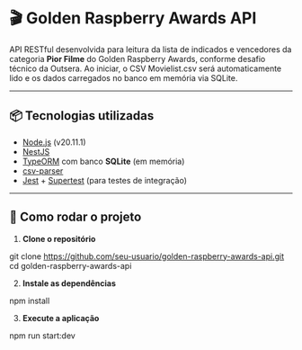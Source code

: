 # 🎬 Golden Raspberry Awards API

API RESTful desenvolvida para leitura da lista de indicados e vencedores da categoria **Pior Filme** do Golden Raspberry Awards, conforme desafio técnico da Outsera.
Ao iniciar, o CSV Movielist.csv será automaticamente lido e os dados carregados no banco em memória via SQLite.

---

## 📦 Tecnologias utilizadas

- [Node.js](https://nodejs.org/) (v20.11.1)
- [NestJS](https://nestjs.com/)
- [TypeORM](https://typeorm.io/) com banco **SQLite** (em memória)
- [csv-parser](https://www.npmjs.com/package/csv-parser)
- [Jest](https://jestjs.io/) + [Supertest](https://github.com/visionmedia/supertest) (para testes de integração)

---

## 🚀 Como rodar o projeto

1. **Clone o repositório**


git clone https://github.com/seu-usuario/golden-raspberry-awards-api.git
cd golden-raspberry-awards-api


2. **Instale as dependências**


npm install


3. **Execute a aplicação**


npm run start:dev

